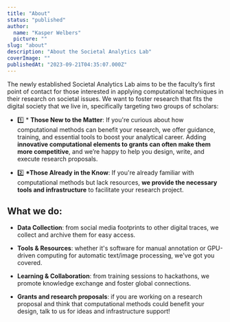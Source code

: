 ```yaml
---
title: "About"
status: "published"
author:
  name: "Kasper Welbers"
  picture: ""
slug: "about"
description: "About the Societal Analytics Lab"
coverImage: ""
publishedAt: "2023-09-21T04:35:07.000Z"
---
```


The newly established Societal Analytics Lab aims to be the faculty’s first point of contact for those interested in applying computational techniques in their research on societal issues. We want to foster research that fits the digital society that we live in, specifically targeting two groups of scholars:

- 1️⃣ \* **Those New to the Matter**: If you're curious about how computational methods can benefit your research, we offer guidance, training, and essential tools to boost your analytical career. Adding **innovative computational elements to grants can often make them more competitive**, and we’re happy to help you design, write, and execute research proposals.

- 2️⃣ **\*Those Already in the Know**: If you're already familiar with computational methods but lack resources, **we provide the necessary tools and infrastructure** to facilitate your research project.

## What we do:

- **Data Collection**: from social media footprints to other digital traces, we collect and archive them for easy access.

- **Tools & Resources**: whether it's software for manual annotation or GPU-driven computing for automatic text/image processing, we've got you covered.

- **Learning & Collaboration**: from training sessions to hackathons, we promote knowledge exchange and foster global connections.

- **Grants and research proposals**: if you are working on a research proposal and think that computational methods could benefit your design, talk to us for ideas and infrastructure support!
